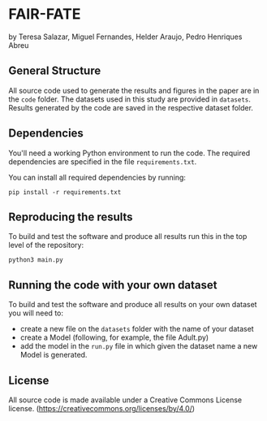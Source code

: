 # FAIR-FATE

by
Teresa Salazar,
Miguel Fernandes,
Helder Araujo,
Pedro Henriques Abreu

## General Structure

All source code used to generate the results and figures in the paper are in
the `code` folder.
The datasets used in this study are provided in `datasets`.
Results generated by the code are saved in the respective dataset folder.

## Dependencies

You'll need a working Python environment to run the code.
The required dependencies are specified in the file `requirements.txt`.

You can install all required dependencies by running:

    pip install -r requirements.txt

## Reproducing the results

To build and test the software and produce all results run this in the top level of the repository:

    python3 main.py
    
## Running the code with your own dataset

To build and test the software and produce all results on your own dataset you will need to:

- create a new file on the `datasets` folder with the name of your dataset
- create a Model (following, for example, the file Adult.py)
- add the model in the `run.py` file in which given the dataset name a new Model is generated.

## License

All source code is made available under a Creative Commons License license. (https://creativecommons.org/licenses/by/4.0/)

